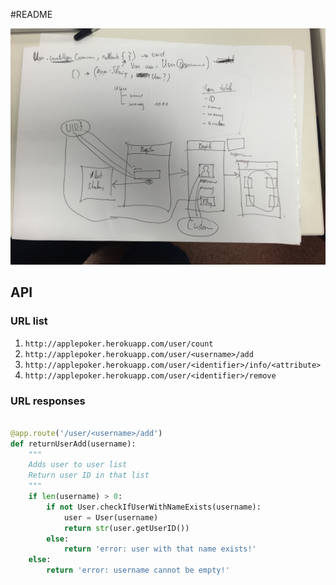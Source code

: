 #README

![First](https://raw.githubusercontent.com/morganwilde/applepoker/master/documentation/doc-one.png)

## API

### URL list

1. `http://applepoker.herokuapp.com/user/count`
2. `http://applepoker.herokuapp.com/user/<username>/add`
3. `http://applepoker.herokuapp.com/user/<identifier>/info/<attribute>`
4. `http://applepoker.herokuapp.com/user/<identifier>/remove`

### URL responses



```Python

@app.route('/user/<username>/add')
def returnUserAdd(username):
    """
    Adds user to user list
    Return user ID in that list
    """
    if len(username) > 0:
        if not User.checkIfUserWithNameExists(username):
            user = User(username)
            return str(user.getUserID())
        else:
            return 'error: user with that name exists!'
    else:
        return 'error: username cannot be empty!'
```